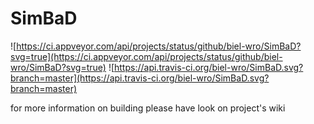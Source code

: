 # SimBaD

![https://ci.appveyor.com/api/projects/status/github/biel-wro/SimBaD?svg=true](https://ci.appveyor.com/api/projects/status/github/biel-wro/SimBaD?svg=true)
![https://api.travis-ci.org/biel-wro/SimBaD.svg?branch=master](https://api.travis-ci.org/biel-wro/SimBaD.svg?branch=master)

for more information on building please have look on project's wiki
